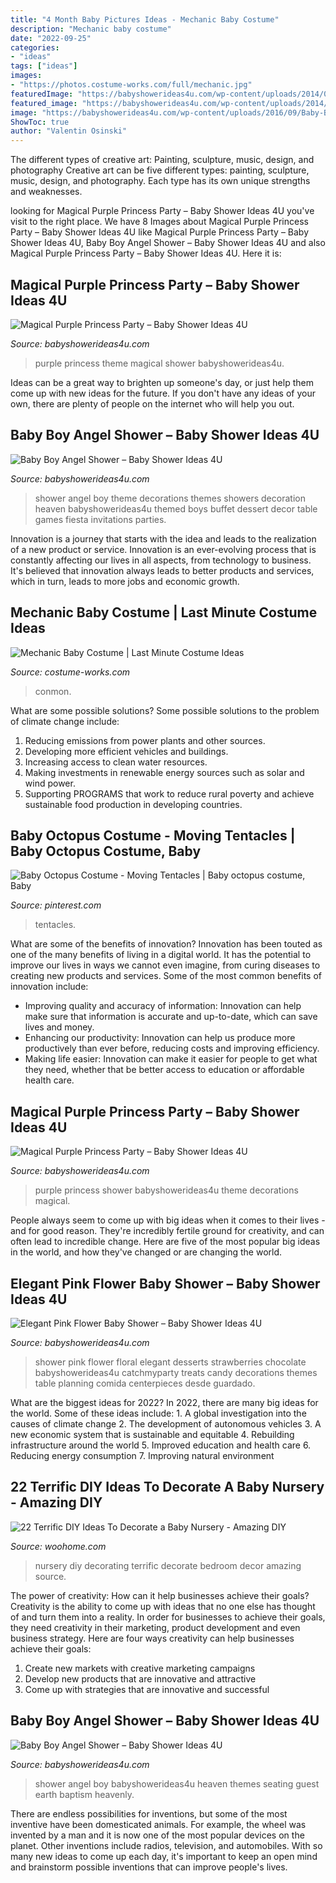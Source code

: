 ```yaml
---
title: "4 Month Baby Pictures Ideas - Mechanic Baby Costume"
description: "Mechanic baby costume"
date: "2022-09-25"
categories:
- "ideas"
tags: ["ideas"]
images:
- "https://photos.costume-works.com/full/mechanic.jpg"
featuredImage: "https://babyshowerideas4u.com/wp-content/uploads/2014/01/1476611_649665751746051_156199720_n.jpg"
featured_image: "https://babyshowerideas4u.com/wp-content/uploads/2014/01/1476611_649665751746051_156199720_n.jpg"
image: "https://babyshowerideas4u.com/wp-content/uploads/2016/09/Baby-Boy-Angel-Shower-Guest-Seating.jpg"
ShowToc: true
author: "Valentin Osinski"
---
```



The different types of creative art: Painting, sculpture, music, design, and photography
Creative art can be five different types: painting, sculpture, music, design, and photography. Each type has its own unique strengths and weaknesses.

	

		
looking for Magical Purple Princess Party – Baby Shower Ideas 4U you've visit to the right place. We have 8 Images about Magical Purple Princess Party – Baby Shower Ideas 4U like Magical Purple Princess Party – Baby Shower Ideas 4U, Baby Boy Angel Shower – Baby Shower Ideas 4U and also Magical Purple Princess Party – Baby Shower Ideas 4U. Here it is:
		
    
## Magical Purple Princess Party – Baby Shower Ideas 4U

<img loading=lazy src="https://babyshowerideas4u.com/wp-content/uploads/2014/01/1512492_649657645080195_1799810376_n.jpg" onerror="this.onerror=null;this.src='https://tse3.mm.bing.net/th?id=OIP.PYL7wU-egRQFKEZ01C07jAHaLH&amp;pid=15.1';" alt="Magical Purple Princess Party – Baby Shower Ideas 4U">

_Source: babyshowerideas4u.com_

>purple princess theme magical shower babyshowerideas4u. 

	

Ideas can be a great way to brighten up someone's day, or just help them come up with new ideas for the future. If you don't have any ideas of your own, there are plenty of people on the internet who will help you out.

    
## Baby Boy Angel Shower – Baby Shower Ideas 4U

<img loading=lazy src="https://babyshowerideas4u.com/wp-content/uploads/2016/09/Baby-Boy-Angel-Shower-Dessert-Buffet-600x800.jpg" onerror="this.onerror=null;this.src='https://tse2.mm.bing.net/th?id=OIP.lW63JB5z3KrePO7mMeAs2wHaJ4&amp;pid=15.1';" alt="Baby Boy Angel Shower – Baby Shower Ideas 4U">

_Source: babyshowerideas4u.com_

>shower angel boy theme decorations themes showers decoration heaven babyshowerideas4u themed boys buffet dessert decor table games fiesta invitations parties. 

	

Innovation is a journey that starts with the idea and leads to the realization of a new product or service. Innovation is an ever-evolving process that is constantly affecting our lives in all aspects, from technology to business. It's believed that innovation always leads to better products and services, which in turn, leads to more jobs and economic growth.

    
## Mechanic Baby Costume | Last Minute Costume Ideas

<img loading=lazy src="https://photos.costume-works.com/full/mechanic.jpg" onerror="this.onerror=null;this.src='https://tse2.mm.bing.net/th?id=OIP.L2WlK8JZCoQyY-PLczNm-gHaLH&amp;pid=15.1';" alt="Mechanic Baby Costume | Last Minute Costume Ideas">

_Source: costume-works.com_

>conmon. 

	

What are some possible solutions?
Some possible solutions to the problem of climate change include:
1. Reducing emissions from power plants and other sources. 
2. Developing more efficient vehicles and buildings. 
3. Increasing access to clean water resources. 
4. Making investments in renewable energy sources such as solar and wind power. 
5. Supporting PROGRAMS that work to reduce rural poverty and achieve sustainable food production in developing countries.

    
## Baby Octopus Costume - Moving Tentacles | Baby Octopus Costume, Baby

<img loading=lazy src="https://i.pinimg.com/736x/ea/85/ac/ea85ac8fc1591419343125b7ee5b2d36.jpg" onerror="this.onerror=null;this.src='https://tse1.mm.bing.net/th?id=OIP.MmGa89ZOHDPdnIaUVfbj5AAAAA&amp;pid=15.1';" alt="Baby Octopus Costume - Moving Tentacles | Baby octopus costume, Baby">

_Source: pinterest.com_

>tentacles. 

	

What are some of the benefits of innovation?
Innovation has been touted as one of the many benefits of living in a digital world. It has the potential to improve our lives in ways we cannot even imagine, from curing diseases to creating new products and services. Some of the most common benefits of innovation include: 
- Improving quality and accuracy of information: Innovation can help make sure that information is accurate and up-to-date, which can save lives and money. 
- Enhancing our productivity: Innovation can help us produce more productively than ever before, reducing costs and improving efficiency. 
- Making life easier: Innovation can make it easier for people to get what they need, whether that be better access to education or affordable health care.

    
## Magical Purple Princess Party – Baby Shower Ideas 4U

<img loading=lazy src="https://babyshowerideas4u.com/wp-content/uploads/2014/01/1476611_649665751746051_156199720_n.jpg" onerror="this.onerror=null;this.src='https://tse4.mm.bing.net/th?id=OIP.eoi3FaT3Cb-2y1hp3I9GWgHaLH&amp;pid=15.1';" alt="Magical Purple Princess Party – Baby Shower Ideas 4U">

_Source: babyshowerideas4u.com_

>purple princess shower babyshowerideas4u theme decorations magical. 

	

People always seem to come up with big ideas when it comes to their lives - and for good reason. They're incredibly fertile ground for creativity, and can often lead to incredible change. Here are five of the most popular big ideas in the world, and how they've changed or are changing the world.

    
## Elegant Pink Flower Baby Shower – Baby Shower Ideas 4U

<img loading=lazy src="https://babyshowerideas4u.com/wp-content/uploads/2016/06/Elegant-Pink-Flower-Baby-Shower-Chocolate-Strawberries-600x800.jpg" onerror="this.onerror=null;this.src='https://tse1.mm.bing.net/th?id=OIP.r8TzM29kD-0hWt4X3WaobAHaJ4&amp;pid=15.1';" alt="Elegant Pink Flower Baby Shower – Baby Shower Ideas 4U">

_Source: babyshowerideas4u.com_

>shower pink flower floral elegant desserts strawberries chocolate babyshowerideas4u catchmyparty treats candy decorations themes table planning comida centerpieces desde guardado. 

	

What are the biggest ideas for 2022?
In 2022, there are many big ideas for the world. Some of these ideas include: 1. A global investigation into the causes of climate change 2. The development of autonomous vehicles 3. A new economic system that is sustainable and equitable 4. Rebuilding infrastructure around the world 5. Improved education and health care 6. Reducing energy consumption 7. Improving natural environment 
    
## 22 Terrific DIY Ideas To Decorate A Baby Nursery - Amazing DIY

<img loading=lazy src="http://www.woohome.com/wp-content/uploads/2016/04/Decorating-ideas-for-Nursery-5.jpg" onerror="this.onerror=null;this.src='https://tse1.mm.bing.net/th?id=OIP.QCaUoTkUTZYXT_OWc1RBXAHaLH&amp;pid=15.1';" alt="22 Terrific DIY Ideas To Decorate a Baby Nursery - Amazing DIY">

_Source: woohome.com_

>nursery diy decorating terrific decorate bedroom decor amazing source. 

	

The power of creativity: How can it help businesses achieve their goals?
Creativity is the ability to come up with ideas that no one else has thought of and turn them into a reality. In order for businesses to achieve their goals, they need creativity in their marketing, product development and even business strategy. Here are four ways creativity can help businesses achieve their goals: 
1. Create new markets with creative marketing campaigns 
2. Develop new products that are innovative and attractive 
3. Come up with strategies that are innovative and successful 

    
## Baby Boy Angel Shower – Baby Shower Ideas 4U

<img loading=lazy src="https://babyshowerideas4u.com/wp-content/uploads/2016/09/Baby-Boy-Angel-Shower-Guest-Seating.jpg" onerror="this.onerror=null;this.src='https://tse4.mm.bing.net/th?id=OIP.CDFuCsgCMg8Elwz1ofG_6gHaJ4&amp;pid=15.1';" alt="Baby Boy Angel Shower – Baby Shower Ideas 4U">

_Source: babyshowerideas4u.com_

>shower angel boy babyshowerideas4u heaven themes seating guest earth baptism heavenly. 

	

There are endless possibilities for inventions, but some of the most inventive have been domesticated animals. For example, the wheel was invented by a man and it is now one of the most popular devices on the planet. Other inventions include radios, television, and automobiles. With so many new ideas to come up each day, it's important to keep an open mind and brainstorm possible inventions that can improve people's lives.


